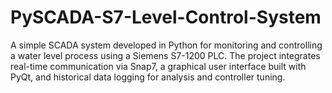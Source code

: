 # PySCADA-S7-Level-Control-System
A simple SCADA system developed in Python for monitoring and controlling a water level process using a Siemens S7-1200 PLC. The project integrates real-time communication via Snap7, a graphical user interface built with PyQt, and historical data logging for analysis and controller tuning.
